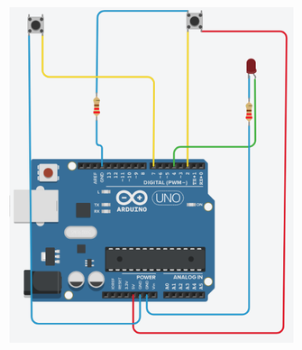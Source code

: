 ![image](https://github.com/frankyhub/Arduino-Beispiele_I/blob/master/A01_Taster-LED/A01-Taster_LED.png)
